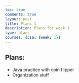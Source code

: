 ```yaml
---
toc: true
comments: true
layout: post
title: Plans 1
description: Plans for week 1
type: plans
courses: {csa: {week: 1}}
---
```

## Plans:
* Java practice with coin flipper
* Organization stuff